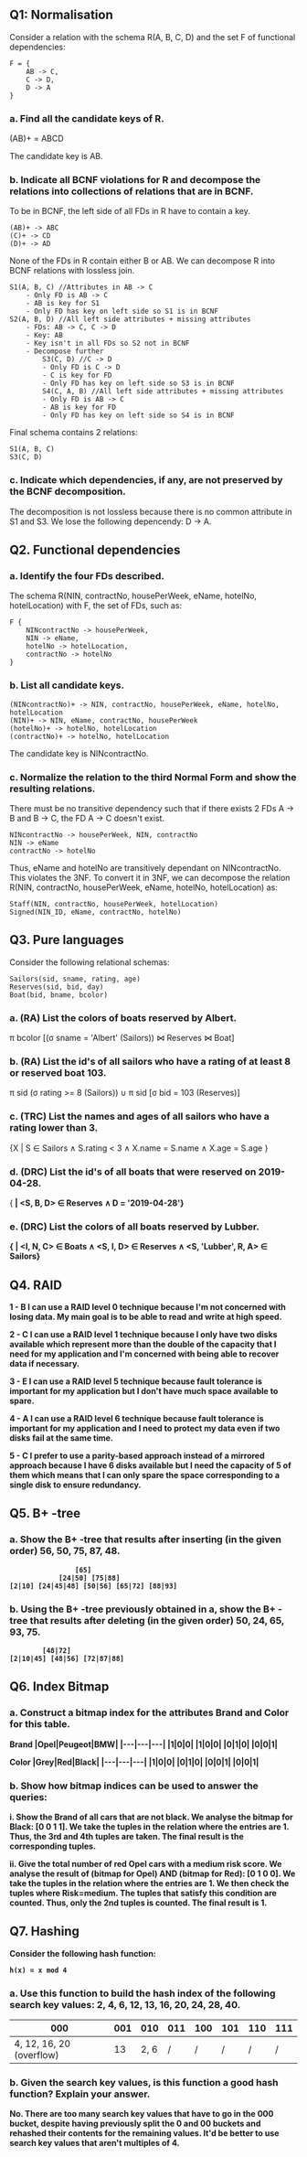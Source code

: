 ## Q1: Normalisation
Consider a relation with the schema R(A, B, C, D) and the set F of functional dependencies:
```
F = {
	AB -> C,
	C -> D,
	D -> A
}
```
### a. Find all the candidate keys of R.
(AB)+ = ABCD

The candidate key is AB.

### b. Indicate all BCNF violations for R and decompose the relations into collections of relations that are in BCNF. 
To be in BCNF, the left side of all FDs in R have to contain a key.
```
(AB)+ -> ABC
(C)+ -> CD
(D)+ -> AD
```

None of the FDs in R contain either B or AB. We can decompose R into BCNF relations with lossless join. 
```
S1(A, B, C) //Attributes in AB -> C
	- Only FD is AB -> C
	- AB is key for S1
	- Only FD has key on left side so S1 is in BCNF
S2(A, B, D) //All left side attributes + missing attributes
	- FDs: AB -> C, C -> D
	- Key: AB
	- Key isn't in all FDs so S2 not in BCNF
	- Decompose further
		S3(C, D) //C -> D
		- Only FD is C -> D
		- C is key for FD
		- Only FD has key on left side so S3 is in BCNF
		S4(C, A, B) //All left side attributes + missing attributes
		- Only FD is AB -> C
		- AB is key for FD
		- Only FD has key on left side so S4 is in BCNF
```

Final schema contains 2 relations:
```
S1(A, B, C)
S3(C, D)
```

### c. Indicate which dependencies, if any, are not preserved by the BCNF decomposition. 
The decomposition is not lossless because there is no common attribute in S1 and S3. We lose the following depencendy: D -> A.

## Q2. Functional dependencies
### a. Identify the four FDs described.
The schema R(NIN, contractNo, housePerWeek, eName, hotelNo, hotelLocation) with F, the set of FDs, such as:
```
F {
	NINcontractNo -> housePerWeek,
	NIN -> eName,
	hotelNo -> hotelLocation,
	contractNo -> hotelNo	
}
```

### b. List all candidate keys.
```
(NINcontractNo)+ -> NIN, contractNo, housePerWeek, eName, hotelNo, hotelLocation
(NIN)+ -> NIN, eName, contractNo, housePerWeek
(hotelNo)+ -> hotelNo, hotelLocation
(contractNo)+ -> hotelNo, hotelLocation
```

The candidate key is NINcontractNo.

### c. Normalize the relation to the third Normal Form and show the resulting relations.
There must be no transitive dependency such that if there exists 2 FDs A -> B and B -> C, the FD A -> C doesn't exist. 
```
NINcontractNo -> housePerWeek, NIN, contractNo
NIN -> eName
contractNo -> hotelNo
```

Thus, eName and hotelNo are transitively dependant on NINcontractNo. This violates the 3NF. To convert it in 3NF, we can decompose the relation R(NIN, contractNo, housePerWeek, eName, hotelNo, hotelLocation) as:
```
Staff(NIN, contractNo, housePerWeek, hotelLocation)
Signed(NIN_ID, eName, contractNo, hotelNo)
```

## Q3. Pure languages
Consider the following relational schemas:
```
Sailors(sid, sname, rating, age)
Reserves(sid, bid, day)
Boat(bid, bname, bcolor)
```
### a. (RA) List the colors of boats reserved by Albert. 
π bcolor [(σ sname = 'Albert' (Sailors)) ⋈ Reserves ⋈ Boat]

### b. (RA) List the id's of all sailors who have a rating of at least 8 or reserved boat 103.
π sid (σ rating >= 8 (Sailors)) ∪ π sid [σ bid = 103 (Reserves)]

### c. (TRC) List the names and ages of all sailors who have a rating lower than 3.
{X | S ∈ Sailors ∧ S.rating < 3 ∧ X.name = S.name ∧ X.age = S.age }

### d. (DRC) List the id's of all boats that were reserved on 2019-04-28.
{<B> | <S, B, D> ∈ Reserves ∧ D = '2019-04-28'}

### e. (DRC) List the colors of all boats reserved by Lubber.
{<C> | <I, N, C> ∈ Boats ∧ <S, I, D> ∈ Reserves ∧ <S, 'Lubber', R, A> ∈ Sailors}

## Q4. RAID
1 - B
I can use a RAID level 0 technique because I'm not concerned with losing data. My main goal is to be able to read and write at high speed.

2 - C
I can use a RAID level 1 technique because I only have two disks available which represent more than the double of the capacity that I need for my application and I'm concerned with being able to recover data if necessary.

3 - E
I can use a RAID level 5 technique because fault tolerance is important for my application but I don't have much space available to spare. 

4 - A
I can use a RAID level 6 technique because fault tolerance is important for my application and I need to protect my data even if two disks fail at the same time.

5 - C
I prefer to use a parity-based approach instead of a mirrored approach because I have 6 disks available but I need the capacity of 5 of them which means that I can only spare the space corresponding to a single disk to ensure redundancy.

## Q5. B+ -tree
### a. Show the B+ -tree that results after inserting (in the given order) 56, 50, 75, 87, 48.
```
				[65]
			[24|50]	[75|88]
[2|10] [24|45|48] [50|56] [65|72] [88|93]
```

### b. Using the B+ -tree previously obtained in a, show the B+ -tree that results after deleting (in the given order) 50, 24, 65, 93, 75. 
```
		[48|72]
[2|10|45] [48|56] [72|87|88]
```

## Q6. Index Bitmap
### a. Construct a bitmap index for the attributes Brand and Color for this table.
Brand
|Opel|Peugeot|BMW|
|---|---|---|
|1|0|0|
|1|0|0|
|0|1|0|
|0|0|1|

Color
|Grey|Red|Black|
|---|---|---|
|1|0|0|
|0|1|0|
|0|0|1|
|0|0|1|

### b. Show how bitmap indices can be used to answer the queries:
i. Show the Brand of all cars that are not black.
We analyse the bitmap for Black: [0 0 1 1]. We take the tuples in the relation where the entries are 1. Thus, the 3rd and 4th tuples are taken. The final result is the corresponding tuples. 

ii. Give the total number of red Opel cars with a medium risk score.
We analyse the result of (bitmap for Opel) AND (bitmap for Red): [0 1 0 0]. We take the tuples in the relation where the entries are 1. We then check the tuples where Risk=medium. The tuples that satisfy this condition are counted. Thus, only the 2nd tuples is counted. The final result is 1. 

## Q7. Hashing
Consider the following hash function:
```
h(x) = x mod 4
```
### a. Use this function to build the hash index of the following search key values: 2, 4, 6, 12, 13, 16, 20, 24, 28, 40.
|000|001|010|011|100|101|110|111|
|---|---|---|---|---|---|---|---|
|4, 12, 16, 20 (overflow)|13|2, 6|/|/|/|/|/|

### b. Given the search key values, is this function a good hash function? Explain your answer.
No. There are too many search key values that have to go in the 000 bucket, despite having previously split the 0 and 00 buckets and rehashed their contents for the remaining values. It'd be better to use search key values that aren't multiples of 4. 
